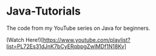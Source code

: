 # Java-Tutorials
The code from my YouTube series on Java for beginners.

(Watch Here!)[https://www.youtube.com/playlist?list=PL72Es31dJnK7bCyERqbpgZwlMDf1N18Kv]
